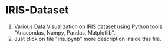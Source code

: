 # IRIS-Dataset
1. Various Data Visualization on IRIS dataset using Python tools "Anacondas, Numpy, Pandas, Matplotlib".
2. Just click on file "iris.ipynb" more description inside this file.
